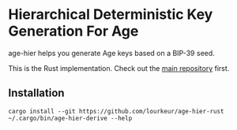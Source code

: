 # Hierarchical Deterministic Key Generation For Age

age-hier helps you generate Age keys based on a BIP-39 seed.

This is the Rust implementation.
Check out the [main repository](https://github.com/lourkeur/age-hier) first.

## Installation

```
cargo install --git https://github.com/lourkeur/age-hier-rust
~/.cargo/bin/age-hier-derive --help
```
